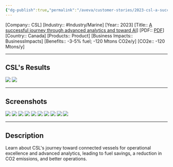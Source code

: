 ```yaml
---
{"dg-publish":true,"permalink":"/aveva/customer-stories/2023-csl-a-successful-journey-through-advanced-analytics-and-toward-ai/"}
---
```


[Company:: CSL]
[Industry:: #Industry/Marine]
[Year:: 2023]
[Title:: [A successful journey through advanced analytics and toward AI](https://resources.osisoft.com/presentations/csl-fleet-management--a-successful-journey-through-advanced-analytics-and-toward-ai/)]
[PDF:: [PDF](https://cdn.osisoft.com/osi/presentations/2023-AVEVA-San-Francisco/UC23NA-3INF06-MayaHTT-Duquette-CSL-fleet-management.pdf)]
[Country:: Canada]
[Products:: Product]
[Business Impacts:: BusinessImpacts]
[Benefits:: -3-5% fuel; -120 Mtons CO2e/y]
[CO2e:: -120 Mtons/y]

---
## CSL's Results
![](https://i.imgur.com/Bey3Kvl.png)
![](https://i.imgur.com/kquEjKM.png)

---
## Screenshots
![](https://i.imgur.com/7zbpfcc.png)
![](https://i.imgur.com/ByI1Y0W.png)
![](https://i.imgur.com/Xr8k9ru.png)
![](https://i.imgur.com/yCHOtmG.png)
![](https://i.imgur.com/3rg7jyr.png)
![](https://i.imgur.com/jnFkuYQ.png)
![](https://i.imgur.com/vE2PzEY.png)
![](https://i.imgur.com/hooszy7.png)
![](https://i.imgur.com/G6if7wl.png)
![](https://i.imgur.com/VgeWUnw.png)

---
## Description
Learn about CSL's journey toward connected vessels for operational excellence and advanced analytics, leading to fuel savings, a reduction in CO2 emissions, and better operations.